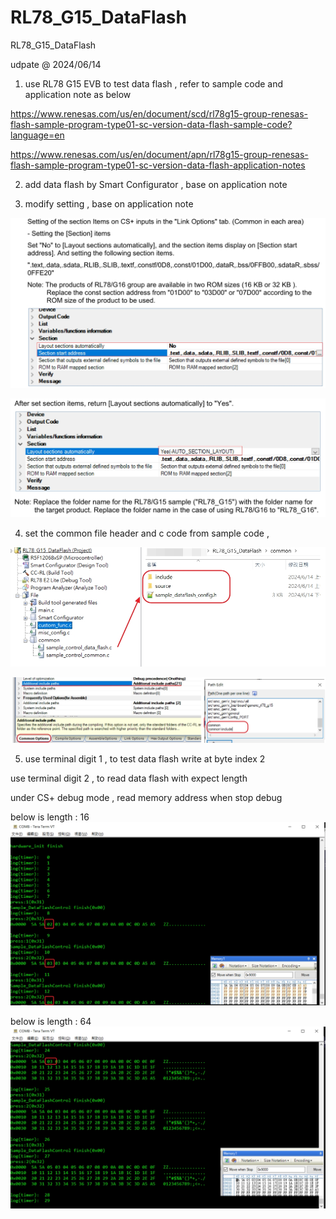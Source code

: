 # RL78_G15_DataFlash
 RL78_G15_DataFlash

udpate @ 2024/06/14

1. use RL78 G15 EVB to test data flash , refer to sample code and application note as below 

https://www.renesas.com/us/en/document/scd/rl78g15-group-renesas-flash-sample-program-type01-sc-version-data-flash-sample-code?language=en
 
 
https://www.renesas.com/us/en/document/apn/rl78g15-group-renesas-flash-sample-program-type01-sc-version-data-flash-application-notes
 
 
2. add data flash by Smart Configurator , base on application note 

3. modify setting , base on application note 

![image](https://github.com/released/RL78_G15_DataFlash/blob/main/Link_Options_Section_1.jpg)


![image](https://github.com/released/RL78_G15_DataFlash/blob/main/Link_Options_Section_2.jpg)


4. set the common file header and c code from sample code , 

![image](https://github.com/released/RL78_G15_DataFlash/blob/main/include_file.jpg)


![image](https://github.com/released/RL78_G15_DataFlash/blob/main/Common_Options_Additional_include_paths.jpg)

 
5. use terminal digit 1 , to test data flash write at byte index 2

use terminal digit 2 , to read data flash with expect length

under CS+ debug mode , read memory address when stop debug 


below is length : 16 
![image](https://github.com/released/RL78_G15_DataFlash/blob/main/log_16bytes.jpg)


below is length : 64
![image](https://github.com/released/RL78_G15_DataFlash/blob/main/log_64bytes.jpg)


